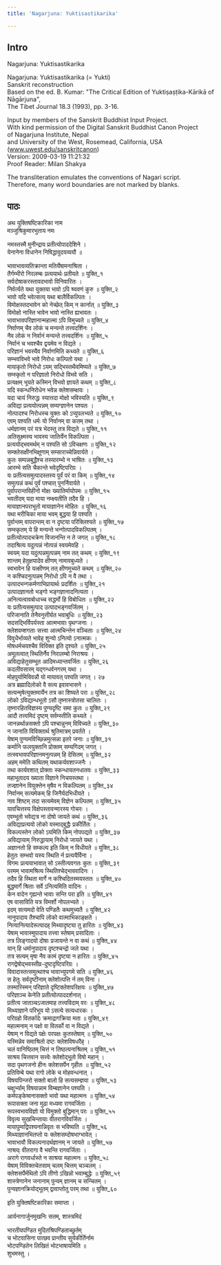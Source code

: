 ```yaml
---
title: 'Nagarjuna: Yuktisastikarika'

---
```

## Intro
  
  
  
  
 Nagarjuna: Yuktisastikarika   
  
  
  
  
Nagarjuna: Yuktisastikarika (= Yukti)  
Sanskrit reconstruction  
Based on the ed. B. Kumar: "The Critical Edition of Yuktiṣaṣṭika-Kārikā of Nāgārjuna",  
The Tibet Journal 18.3 (1993), pp. 3-16.  
  
  
  
Input by members of the Sanskrit Buddhist Input Project.  
With kind permission of the Digital Sanskrit Buddhist Canon Project  
of Nagarjuna Institute, Nepal  
and University of the West, Rosemead, California, USA  
(www.uwest.edu/sanskritcanon)  
Version: 2009-03-19 11:21:32  
Proof Reader: Milan Shakya  
  
  
  
The transliteration emulates the conventions of Nagari script.  
Therefore, many word boundaries are not marked by blanks.  
  
  
  
  


## पाठः
  
  
  
  
  
  
अथ युक्तिषष्टिकारिका नाम  
मञ्जुश्रिकुमारभुताय नमः  
  
नमस्तस्मै मुनीन्द्राय प्रतीत्योपाददेशिने ।  
येनानेना विधानेन निषिद्धावुदयव्ययौ ॥   
  
भावाभावव्यतिक्रान्ता मतिर्येषामनाश्रिता ।  
तैर्गम्भीरो निरलम्बः प्रत्ययार्थः प्रतीयते ॥ युक्ति_१  
सर्वदोषाकरस्तावदभावो विनिवारितः ।  
निर्वर्त्यते यथा युक्तया भावो ऽपि श्र्ववणं कुरु ॥ युक्ति_२  
भावो यदि भवेत्सत्य् यथा बालैर्विकल्पितः ।  
विमोक्षस्तदभावेन को नेच्छेत् किम् न कार्नात् ॥ युक्ति_३  
विमोक्षो नास्ति भावेन भावो नास्ति ह्यभावतः ।  
भावाभावपरिज्ञानान्महात्मा ऽपि विमुच्यते ॥ युक्ति_४  
निर्वाणम् चैव लोकं च मन्यन्ते तत्त्वदर्शिनः ।  
नैव लोकं न निर्वानं मन्यन्ते तत्त्वदर्शिनः ॥ युक्ति_५  
निर्वानं च भवश्चैव द्वयमेव न विद्यते ।  
परिज्ञानं भवस्यैव निर्वाणमिति कथ्यते ॥ युक्ति_६  
सम्भवविभवे भावे निरोधः कल्पितो यथा ।  
मायाकृतो निरोधो ऽयम् सद्भिस्तथैवमिष्यते ॥ युक्ति_७  
सम्स्कृतो न परिज्ञातो निरोधो विभवे सति ।  
प्रत्यक्षम् भूयते कस्मिन् विभवो ज्ञायते कथम् ॥ युक्ति_८  
यदि स्कन्धनिरोधेन भवेन्न क्लेशसम्क्षयः ।  
यदा चायं निरुद्धः स्यात्तदा मोक्षो भविस्यति ॥ युक्ति_९  
अविद्या प्रत्ययोत्पन्नम् सम्यग्ज्ञानेन पश्यतः ।  
नोत्पादश्च निरोधस्च युक्तः को ऽप्युपलभ्यते ॥ युक्ति_१०  
एवम् पश्यति धर्मः यो निर्वानम् वा कतम् तथा ।  
धर्मज्ञानम् परं यत्र भेदस्तु तत्र विद्यते ॥ युक्ति_११  
अतिसुक्ष्मस्य भावस्य जातिर्येन विकल्पिता ।  
प्रत्ययोद्भवमर्थम् न पश्यति सो ऽविचक्षणः ॥ युक्ति_१२  
सम्क्लेसक्षीनभिक्षूणाम् सम्साराच्चेन्निवार्यते ।  
कुतः सम्पन्नबुद्धैश्च तस्यारम्भो न भाषितः ॥ युक्ति_१३  
आरम्भे सति चैकान्ते भवेदृष्टिपरिग्रः ।  
यः प्रतीत्यसमुत्पादस्तस्य पुर्वं परं वा किम् ॥ युक्ति_१४  
समुत्पन्नं कथं पुर्वं पश्चात् पुनर्निवार्यते ।  
पुर्वापरान्तविहीनो मोक्षः ख्यातिर्मायोपमः ॥ युक्ति_१५  
भवतीदम् यदा माया नम्क्ष्यतीति तदैव हि ।  
मायाज्ञानपराभूतो मायाज्ञानेन मोहितः ॥ युक्ति_१६  
यथा मरीचिका माया भवम् बुद्धया हि पश्यति ।  
पुर्वान्तम् वापरान्तम् वा न दृष्टया परिक्लिश्यते ॥ युक्ति_१७  
सम्स्कृतम् ये हि मन्यन्ते भन्गोत्पादविकल्पितम् ।  
प्रतीत्योत्पादचक्रेण विजानन्ति न ते जगत् ॥ युक्ति_१८  
तदाश्रित्य यदुत्पन्नं नोत्पन्नं स्वयमेवहि ।  
स्वयम् यदा यदुत्पन्नमुत्पन्नम् नाम तत् कथम् ॥ युक्ति_१९  
शान्तम् हेतुक्षयादेव क्षीणम् नामावबुध्यते ।  
स्वभावेन हि यत्क्षीणम् तत् क्षीणमुच्यते कथम् ॥ युक्ति_२०  
न कश्चिदनुत्पन्नम् निरोधो ऽपि न वै तथा ।  
उत्पादभन्गकर्मणाभिप्रायार्थः प्रदर्शितः ॥ युक्ति_२१  
उत्पादज्ञानतो भङ्गो भङ्गज्ञानादनित्यता ।  
अनित्यत्वावबोधाच्च सद्धर्मो हि विबोधितः ॥ युक्ति_२२  
यः प्रतीत्यसमुत्पाद उत्पादभङ्गवर्जितम् ।  
परिजानाति तेनैवनुत्तीर्यत भवाबुधिः ॥ युक्ति_२३  
सदसद्भिर्विपर्यस्ता आत्मभावाः पृथग्जनाः ।  
क्लेशवम्शगताः सत्त्वा आत्मचिन्त्तेन वञ्चिताः ॥ युक्ति_२४  
विवुधैर्भाव्यते भावेह् शुन्यो ऽनित्यो ऽनात्मकः ।  
मोषधर्मचयश्चैव विविक्त इति दृश्यते ॥ युक्ति_२५  
अमूलत्वात् स्थितिर्नैव निरालम्बो निराश्रयः ।  
अविद्याहेतुसम्भूत आदिमध्यान्तवर्जितः ॥ युक्ति_२६  
कदलीवसारम् यद्गन्धर्वनगरम् यथा ।  
मोहपुर्यामिविवन्नौ यो मायावत् पश्यति जगत् । २७  
अत्र ब्रह्मादिलोको वै सत्य इवावभासने ।  
सत्यन्मृषेत्युक्तमार्येन तत्र का शिष्यते परा ॥ युक्ति_२८  
लोको ऽविद्यान्धभूतो ऽसौ तृष्नास्त्रोतसा चालितः ।  
तृष्नारहितविज्ञस्य पुण्यदृष्टि समा कुतः ॥ युक्ति_२९  
आदौ तत्त्वमिदं दृष्टम् सर्वम्स्तीति कथ्यते ।  
जानन्नर्थान्नसक्तो ऽपि पश्चान्नुनम् विविच्यते ॥ युक्ति_३०  
न जानाति विविक्तार्थ श्रुतिमात्रम् प्रवर्तते ।  
येषाम् पुण्यमविच्छिन्नमुत्सन्ना इतरे जनाः ॥ युक्ति_३१  
कर्मानि फलयुक्तानि प्रोक्तम् सम्यगिदम् जगत् ।  
तत्स्वभावपरिज्ञानमनुत्पन्नम् हि देसितम् ॥ युक्ति_३२  
अहम् ममेति कथितम् यथाकर्यवशाज्जनैः ।  
तथा कार्यवशात् प्रोक्ताः स्कन्धायतनधातवः ॥ युक्ति_३३  
महाभूतादय ख्याता विज्ञाने निचयस्तथा ।  
तज्ज्ञानेन वियुक्त्तेन मृषैव न विकल्पितम् ॥ युक्ति_३४  
निर्वानम् सत्यमेकम् हि जिनैर्यदभिधीयते ।  
नाव शिष्टम् तदा सत्यमेवम् विज्ञेन कल्पितम् ॥ युक्ति_३५  
यावचित्तस्य विक्षेपस्तावन्मारस्य गोचरः ।  
एवम्भूतो भवेद्यत्र ना दोषो जायते कथं ॥ युक्ति_३६  
अविद्याप्रत्ययो लोको यस्माद्बुद्धैः प्रकीर्तितः ।  
विकल्पस्तेन लोको ऽयमिति किम् नोपपद्यते ॥ युक्ति_३७  
अविद्यायाम् निरुद्धायाम् निरोधो जायते यथा ।  
अज्ञानतो हि सम्कल्प इति किम् न विधीयते ॥ युक्ति_३८  
हेतुतः सम्भवो यस्य स्थिति र्न प्रत्ययैर्विना ।  
विगमः प्रत्ययाभावात् सो ऽस्तीत्यवगतः कुतः ॥ युक्ति_३९  
परमम् भावामश्रित्य स्थितिश्चेद्भाववादिनः ।  
तदैव हि स्थिता मार्गे न कश्चिदितस्मयस्ततः ॥ युक्ति_४०  
बुद्धमार्गे श्रिताः सर्वे ऽनित्यमिति वादिनः ।  
केन वादेन गृह्यन्ते भावाः सन्ति परा इति ॥ युक्ति_४१  
एष वासाविति यत्र विमर्शो नोपलभ्यते ।  
इदम् सत्यमदो वेति पण्डितैः कथमुच्यतै ॥ युक्ति_४२  
नानुपादाय तैश्चापि लोको वात्माभिकाङ्क्षते ।  
नित्यानित्यादेरूत्पादह् मिथ्यादृष्ट्या तु हारितः ॥ युक्ति_४३  
येषाम् भावास्मुपादाय तत्त्वा स्तेषाम् प्रसादिताः ।  
तत्र लिङ्गादयो दोषाः प्रजायन्ते न वा कथं ॥ युक्ति_४४  
यान् हि धर्मानुपादाय दृष्टश्चन्द्रो जले यथा ।  
तत्र सत्यम् मृषा नैव कामं दृष्ट्या न हारितः ॥ युक्ति_४५  
रागद्वेषोद्भवस्तीव्र-दुष्टदृष्टिपरिग्रः ।  
विवादास्तत्समुत्थाश्च भावाभ्युपगमे सति ॥ युक्ति_४६  
स हेतुः सर्वदृष्टीनाम् क्लेशोत्पत्ति र्न तम् विना ।  
तस्मात्त्स्मिन् परिज्ञाते दृष्टिक्लेशपरिक्षयः ॥ युक्ति_४७  
परिज्ञाञ्च केनेति प्रतीत्योत्पाददर्शनात् ।  
प्रतीत्य जातञ्चऽजातमाह तत्त्वविदाम् वरः ॥ युक्ति_४८  
मिथ्याज्ञाने परिभूय यो ऽसत्ये सत्यधारकः ।  
परिग्रहो वितर्कादेः क्रमाद्रागक्रिया मता ॥ युक्ति_४९  
महात्मनाम् न पक्षो वा वितर्को वा न विद्यते ।  
येषाम् न विद्यते पक्षेः परपक्षः कुतस्तेषाम् ॥ युक्ति_५०  
यस्मिन्नेव समाश्रितो दष्टः क्लेशविषधरैह् ।  
चलं वानिष्ठितम् चित्तं न तिष्ठत्यनाश्रितम् ॥ युक्ति_५१  
साश्रय चित्तवान सत्त्वेः क्लेशोद्भूतो विषो महान् ।  
सदा पृथगजनो हीनः क्लेशसर्पेन गृहीतः ॥ युक्ति_५२  
प्रतिविम्बे यथा रागो लोके च मोहवन्धनात् ।  
विषयपिन्जरो सक्तो बालो हि सत्यसम्ज्ञया ॥ युक्ति_५३  
चक्षुर्भ्याम् विषयान्नाम विम्बज्ञानेन पश्यति ।  
कर्मपङ्केष्वनासक्तो भावो यथा महात्मनः ॥ युक्ति_५४  
रूपासक्ता जना मुढा मध्यमा रागवर्जिताः ।  
रूपस्वभावविज्ञो यो विमुक्तो बुद्धिमान् परः ॥ युक्ति_५५  
विवृत्य सुखचिन्तायाः वीतरागविवर्जितः ।  
मायापुम्वद्विपश्यनान्निवृतः स भविष्यति ॥ युक्ति_५६  
मिथ्याज्ञानभितप्तो यः क्लेशसम्दोषभाग्भावेत् ।  
भावाभावौ विकल्पनादर्थज्ञानम् न जायते ॥ युक्ति_५७  
नाश्रय्ः वीतरागा वै भवन्ति रागवर्जिताः ।  
अरागे रागवर्धास्ते न साश्रया महात्मनः ॥ युक्ति_५८  
येषाम् विविक्तचेतसाम् चलम् चित्तम् चञ्चलम् ।  
क्लेशसर्पेर्मथितो ऽपि तीणो ऽखिन्नो भवाम्बुद्धेः ॥ युक्ति_५९  
शास्त्रेणानेन जनानाम् पुन्यम् ज्ञानम् च सन्चितम् ।  
पुन्यज्ञानक्रियोद्भूतम् द्वावाप्तोतु परम् तथा ॥ युक्ति_६०  
  
इति युक्तिषष्टिकारिका समाप्ता ।  
  
आर्यनागार्जुनमुखनिः सतम्, शास्त्रमिदं  
  
भारतीयपण्डित मुदितश्रिपण्डिताच्छुर्तम्  
च भोटवासिना पात्छव प्रान्तीय सुर्यकीर्तिर्नाम  
भोटपण्डितेन लिखितं भोटभाषायमिति ॥   
शुभमस्तु ।  
  
  
  
  
